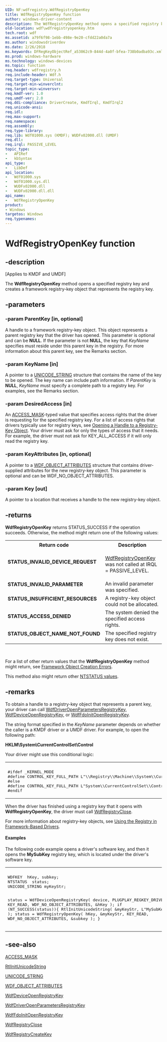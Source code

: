 ```yaml
---
UID: NF:wdfregistry.WdfRegistryOpenKey
title: WdfRegistryOpenKey function
author: windows-driver-content
description: The WdfRegistryOpenKey method opens a specified registry key and creates a framework registry-key object that represents the registry key.
old-location: wdf\wdfregistryopenkey.htm
tech.root: wdf
ms.assetid: a79f6f98-1ebb-498e-9e20-cfdd22a0da7a
ms.author: windowsdriverdev
ms.date: 2/26/2018
ms.keywords: DFRegKeyObjectRef_a53062c9-844d-4a0f-bfea-738b0adba93c.xml, WdfRegistryOpenKey, WdfRegistryOpenKey method, kmdf.wdfregistryopenkey, wdf.wdfregistryopenkey, wdfregistry/WdfRegistryOpenKey
ms.prod: windows-hardware
ms.technology: windows-devices
ms.topic: function
req.header: wdfregistry.h
req.include-header: Wdf.h
req.target-type: Universal
req.target-min-winverclnt: 
req.target-min-winversvr: 
req.kmdf-ver: 1.0
req.umdf-ver: 2.0
req.ddi-compliance: DriverCreate, KmdfIrql, KmdfIrql2
req.unicode-ansi: 
req.idl: 
req.max-support: 
req.namespace: 
req.assembly: 
req.type-library: 
req.lib: Wdf01000.sys (KMDF); WUDFx02000.dll (UMDF)
req.dll: 
req.irql: PASSIVE_LEVEL
topic_type:
-	APIRef
-	kbSyntax
api_type:
-	LibDef
api_location:
-	Wdf01000.sys
-	Wdf01000.sys.dll
-	WUDFx02000.dll
-	WUDFx02000.dll.dll
api_name:
-	WdfRegistryOpenKey
product:
- Windows
targetos: Windows
req.typenames: 
---
```


# WdfRegistryOpenKey function


## -description


<p class="CCE_Message">[Applies to KMDF and UMDF]

The <b>WdfRegistryOpenKey</b> method opens a specified registry key and creates a framework registry-key object that represents the registry key.


## -parameters




### -param ParentKey [in, optional]

A handle to a framework registry-key object. This object represents a parent registry key that the driver has opened. This parameter is optional and can be <b>NULL</b>. If the parameter is not <b>NULL</b>, the key that <i>KeyName</i> specifies must reside under this parent key in the registry. For more information about this parent key, see the Remarks section.


### -param KeyName [in]

A pointer to a <a href="https://msdn.microsoft.com/library/windows/hardware/ff564879">UNICODE_STRING</a> structure that contains the name of the key to be opened. The key name can include path information. If <i>ParentKey</i> is <b>NULL</b>, <i>KeyName</i> must specify a complete path to a registry key. For examples, see the Remarks section.


### -param DesiredAccess [in]

An <a href="https://msdn.microsoft.com/library/windows/hardware/ff540466">ACCESS_MASK</a>-typed value that specifies access rights that the driver is requesting for the specified registry key. For a list of access rights that drivers typically use for registry keys, see <a href="https://msdn.microsoft.com/library/windows/hardware/ff558746">Opening a Handle to a Registry-Key Object</a>. Your driver must ask for only the types of access that it needs. For example, the driver must not ask for KEY_ALL_ACCESS if it will only read the registry key. 


### -param KeyAttributes [in, optional]

A pointer to a <a href="https://msdn.microsoft.com/library/windows/hardware/ff552400">WDF_OBJECT_ATTRIBUTES</a> structure that contains driver-supplied attributes for the new registry-key object. This parameter is optional and can be WDF_NO_OBJECT_ATTRIBUTES.


### -param Key [out]

A pointer to a location that receives a handle to the new registry-key object.


## -returns



<b>WdfRegistryOpenKey</b> returns STATUS_SUCCESS if the operation succeeds. Otherwise, the method might return one of the following values:

<table>
<tr>
<th>Return code</th>
<th>Description</th>
</tr>
<tr>
<td width="40%">
<dl>
<dt><b>STATUS_INVALID_DEVICE_REQUEST</b></dt>
</dl>
</td>
<td width="60%">

<a href="https://msdn.microsoft.com/library/windows/hardware/ff549919">WdfRegistryOpenKey</a> was not called at IRQL = PASSIVE_LEVEL. 

</td>
</tr>
<tr>
<td width="40%">
<dl>
<dt><b>STATUS_INVALID_PARAMETER</b></dt>
</dl>
</td>
<td width="60%">
An invalid parameter was specified.

</td>
</tr>
<tr>
<td width="40%">
<dl>
<dt><b>STATUS_INSUFFICIENT_RESOURCES</b></dt>
</dl>
</td>
<td width="60%">
A registry-key object could not be allocated.

</td>
</tr>
<tr>
<td width="40%">
<dl>
<dt><b>STATUS_ACCESS_DENIED</b></dt>
</dl>
</td>
<td width="60%">
The system denied the specified access rights.

</td>
</tr>
<tr>
<td width="40%">
<dl>
<dt><b>STATUS_OBJECT_NAME_NOT_FOUND</b></dt>
</dl>
</td>
<td width="60%">
The specified registry key does not exist.

</td>
</tr>
</table>
 

For a list of other return values that the <b>WdfRegistryOpenKey</b> method might return, see <a href="https://msdn.microsoft.com/f5345c88-1c3a-4b32-9c93-c252713f7641">Framework Object Creation Errors</a>.



This method also might return other <a href="https://msdn.microsoft.com/library/windows/hardware/ff557697">NTSTATUS values</a>.




## -remarks



To obtain a handle to a registry-key object that represents a parent key, your driver can call <a href="https://msdn.microsoft.com/library/windows/hardware/ff547202">WdfDriverOpenParametersRegistryKey</a>, <a href="https://msdn.microsoft.com/library/windows/hardware/ff546804">WdfDeviceOpenRegistryKey</a>, or <a href="https://msdn.microsoft.com/library/windows/hardware/ff547249">WdfFdoInitOpenRegistryKey</a>.

The string format specified in the <i>KeyName</i> parameter  depends on whether the caller is a KMDF driver or a UMDF driver. For example, to open the following path:


<b>HKLM\System\CurrentControlSet\Control</b>



Your driver might use this conditional logic:

<div class="code"><span codelanguage=""><table>
<tr>
<th></th>
</tr>
<tr>
<td>
<pre>#ifdef _KERNEL_MODE
#define CONTROL_KEY_FULL_PATH L"\\Registry\\Machine\\System\\CurrentControlSet\\Control "
#else
#define CONTROL_KEY_FULL_PATH L"System\\CurrentControlSet\\Control\\" 
#endif
</pre>
</td>
</tr>
</table></span></div>
When the driver has finished using a registry key that it opens with <b>WdfRegistryOpenKey</b>, the driver must call <a href="https://msdn.microsoft.com/library/windows/hardware/ff549914">WdfRegistryClose</a>.

For more information about registry-key objects, see <a href="https://docs.microsoft.com/en-us/windows-hardware/drivers/wdf/using-the-registry-in-wdf-drivers">Using the Registry in Framework-Based Drivers</a>.


#### Examples

The following code example opens a driver's software key, and then it opens the <b>MySubKey</b> registry key, which is located under the driver's software key.

<div class="code"><span codelanguage=""><table>
<tr>
<th></th>
</tr>
<tr>
<td>
<pre>WDFKEY  hKey, subkey;
NTSTATUS  status;
UNICODE_STRING myKeyStr;

status = WdfDeviceOpenRegistryKey(
                                  device,
                                  PLUGPLAY_REGKEY_DRIVER,
                                  KEY_READ,
                                  WDF_NO_OBJECT_ATTRIBUTES,
                                  &amp;hKey
                                  );
if (NT_SUCCESS(status)){
    RtlInitUnicodeString(
                         &amp;myKeyStr,
                         L"MySubKey"
                         );
    status = WdfRegistryOpenKey(
                                hKey,
                                &amp;myKeyStr,
                                KEY_READ,
                                WDF_NO_OBJECT_ATTRIBUTES,
                                &amp;subkey
                                );
}</pre>
</td>
</tr>
</table></span></div>



## -see-also




<a href="https://msdn.microsoft.com/library/windows/hardware/ff540466">ACCESS_MASK</a>



<a href="https://msdn.microsoft.com/library/windows/hardware/ff561934">RtlInitUnicodeString</a>



<a href="https://msdn.microsoft.com/library/windows/hardware/ff564879">UNICODE_STRING</a>



<a href="https://msdn.microsoft.com/library/windows/hardware/ff552400">WDF_OBJECT_ATTRIBUTES</a>



<a href="https://msdn.microsoft.com/library/windows/hardware/ff546804">WdfDeviceOpenRegistryKey</a>



<a href="https://msdn.microsoft.com/library/windows/hardware/ff547202">WdfDriverOpenParametersRegistryKey</a>



<a href="https://msdn.microsoft.com/library/windows/hardware/ff547249">WdfFdoInitOpenRegistryKey</a>



<a href="https://msdn.microsoft.com/library/windows/hardware/ff549914">WdfRegistryClose</a>



<a href="https://msdn.microsoft.com/library/windows/hardware/ff549917">WdfRegistryCreateKey</a>
 

 

